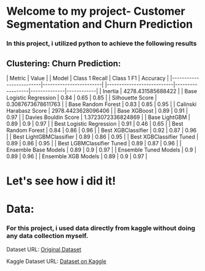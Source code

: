 # **Welcome to my project- Customer Segmentation and Churn Prediction** 
### In this project, i utilized python to achieve the following results
## **Clustering:**                                                                                   **Churn Prediction:**
| Metric                  | Value                  |                                                | Model                     |   Class 1 Recall |   Class 1 F1 |   Accuracy |
|-------------------------|------------------------|                                                |---------------------------|------------------|--------------|------------|
| Inertia                 | 4278.431585688422      |                                                | Base Logistic Regression  |             0.84 |         0.65 |       0.85 |
| Silhouette Score        | 0.3087673678611763     |                                                | Base Random Forest        |             0.83 |         0.85 |       0.95 |
| Calinski Harabasz Score | 2978.4423628096406     |                                                | Base XGBoost              |             0.89 |         0.91 |       0.97 |
| Davies Bouldin Score    | 1.3723072336824869     |                                                | Base LightGBM             |             0.89 |         0.9  |       0.97 |
                                                                                                    | Best Logistic Regression  |             0.91 |         0.46 |       0.65 |
                                                                                                    | Best Random Forest        |             0.84 |         0.86 |       0.96 |
                                                                                                    | Best XGBClassifier        |             0.92 |         0.87 |       0.96 |
                                                                                                    | Best LightGBMClassifier   |             0.89 |         0.86 |       0.95 |
                                                                                                    | Best XGBClassifier Tuned  |             0.89 |         0.86 |       0.95 |
                                                                                                    | Best LGBMClassifier Tuned |             0.89 |         0.87 |       0.96 |
                                                                                                    | Ensemble Base Models      |             0.89 |         0.9  |       0.97 |
                                                                                                    | Ensemble Tuned Models     |             0.9  |         0.89 |       0.96 |
                                                                                                    | Ensemble XGB Models       |             0.89 |         0.9  |       0.97 |

# Let's see how i did it!

# Data: 
### For this project, i used data  directly from kaggle without doing any data collection myself.

Dataset URL: [Original Dataset](https://zenodo.org/records/4322342#.Y8OsBdJBwUE)

Kaggle Dataset URL: [Dataset on Kaggle](https://www.kaggle.com/datasets/thedevastator/predicting-credit-card-customer-attrition-with-m)










